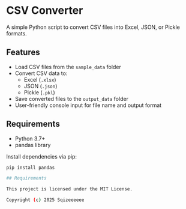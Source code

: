 # CSV Converter

A simple Python script to convert CSV files into Excel, JSON, or Pickle formats.

## Features

- Load CSV files from the `sample_data` folder
- Convert CSV data to:
  - Excel (`.xlsx`)
  - JSON (`.json`)
  - Pickle (`.pkl`)
- Save converted files to the `output_data` folder
- User-friendly console input for file name and output format

## Requirements

- Python 3.7+
- pandas library

Install dependencies via pip:

```bash
pip install pandas

## Requirements

This project is licensed under the MIT License.

Copyright (c) 2025 Sqizeeeeee
